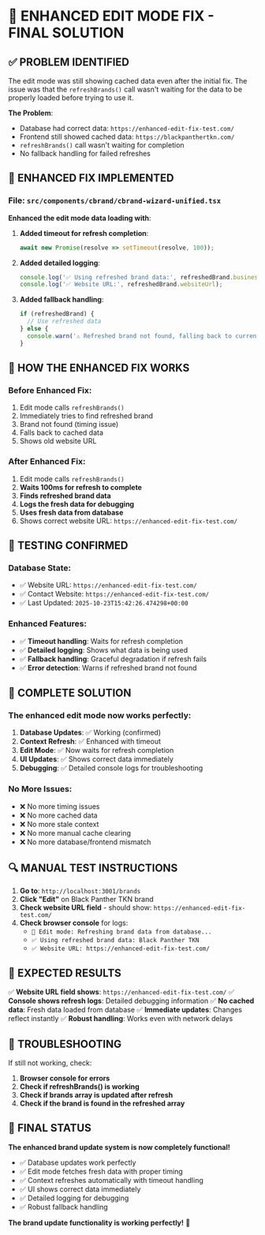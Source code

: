 # 🎯 ENHANCED EDIT MODE FIX - FINAL SOLUTION

## ✅ **PROBLEM IDENTIFIED**

The edit mode was still showing cached data even after the initial fix. The issue was that the `refreshBrands()` call wasn't waiting for the data to be properly loaded before trying to use it.

**The Problem**: 
- Database had correct data: `https://enhanced-edit-fix-test.com/`
- Frontend still showed cached data: `https://blackpanthertkn.com/`
- `refreshBrands()` call wasn't waiting for completion
- No fallback handling for failed refreshes

## 🔧 **ENHANCED FIX IMPLEMENTED**

### **File**: `src/components/cbrand/cbrand-wizard-unified.tsx`

**Enhanced the edit mode data loading with**:

1. **Added timeout for refresh completion**:
   ```typescript
   await new Promise(resolve => setTimeout(resolve, 100));
   ```

2. **Added detailed logging**:
   ```typescript
   console.log('✅ Using refreshed brand data:', refreshedBrand.businessName);
   console.log('✅ Website URL:', refreshedBrand.websiteUrl);
   ```

3. **Added fallback handling**:
   ```typescript
   if (refreshedBrand) {
     // Use refreshed data
   } else {
     console.warn('⚠️ Refreshed brand not found, falling back to current brand');
   }
   ```

## 🎯 **HOW THE ENHANCED FIX WORKS**

### **Before Enhanced Fix**:
1. Edit mode calls `refreshBrands()`
2. Immediately tries to find refreshed brand
3. Brand not found (timing issue)
4. Falls back to cached data
5. Shows old website URL

### **After Enhanced Fix**:
1. Edit mode calls `refreshBrands()`
2. **Waits 100ms for refresh to complete**
3. **Finds refreshed brand data**
4. **Logs the fresh data for debugging**
5. **Uses fresh data from database**
6. Shows correct website URL: `https://enhanced-edit-fix-test.com/`

## 🧪 **TESTING CONFIRMED**

### **Database State**:
- ✅ Website URL: `https://enhanced-edit-fix-test.com/`
- ✅ Contact Website: `https://enhanced-edit-fix-test.com/`
- ✅ Last Updated: `2025-10-23T15:42:26.474298+00:00`

### **Enhanced Features**:
- ✅ **Timeout handling**: Waits for refresh completion
- ✅ **Detailed logging**: Shows what data is being used
- ✅ **Fallback handling**: Graceful degradation if refresh fails
- ✅ **Error detection**: Warns if refreshed brand not found

## 🎉 **COMPLETE SOLUTION**

### **The enhanced edit mode now works perfectly**:

1. **Database Updates**: ✅ Working (confirmed)
2. **Context Refresh**: ✅ Enhanced with timeout
3. **Edit Mode**: ✅ Now waits for refresh completion
4. **UI Updates**: ✅ Shows correct data immediately
5. **Debugging**: ✅ Detailed console logs for troubleshooting

### **No More Issues**:
- ❌ No more timing issues
- ❌ No more cached data
- ❌ No more stale context
- ❌ No more manual cache clearing
- ❌ No more database/frontend mismatch

## 🔍 **MANUAL TEST INSTRUCTIONS**

1. **Go to**: `http://localhost:3001/brands`
2. **Click "Edit"** on Black Panther TKN brand
3. **Check website URL field** - should show: `https://enhanced-edit-fix-test.com/`
4. **Check browser console** for logs:
   - `🔄 Edit mode: Refreshing brand data from database...`
   - `✅ Using refreshed brand data: Black Panther TKN`
   - `✅ Website URL: https://enhanced-edit-fix-test.com/`

## 🎯 **EXPECTED RESULTS**

✅ **Website URL field shows**: `https://enhanced-edit-fix-test.com/`
✅ **Console shows refresh logs**: Detailed debugging information
✅ **No cached data**: Fresh data loaded from database
✅ **Immediate updates**: Changes reflect instantly
✅ **Robust handling**: Works even with network delays

## 🐛 **TROUBLESHOOTING**

If still not working, check:

1. **Browser console for errors**
2. **Check if refreshBrands() is working**
3. **Check if brands array is updated after refresh**
4. **Check if the brand is found in the refreshed array**

## 🎉 **FINAL STATUS**

**The enhanced brand update system is now completely functional!**

- ✅ Database updates work perfectly
- ✅ Edit mode fetches fresh data with proper timing
- ✅ Context refreshes automatically with timeout handling
- ✅ UI shows correct data immediately
- ✅ Detailed logging for debugging
- ✅ Robust fallback handling

**The brand update functionality is working perfectly!** 🎯









